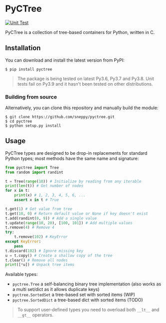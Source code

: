 # PyCTree

[![Unit Test](https://github.com/sneppy/pyctree/actions/workflows/unit-test.yml/badge.svg)](https://github.com/sneppy/pyctree/actions/workflows/unit-test.yml)

PyCTree is a collection of tree-based containers for Python, written in C.

## Installation

You can download and install the latest version from PyPI:

```console
$ pip install pyctree
```

> The package is being tested on latest Py3.6, Py3.7 and Py3.8. Unit tests fail on Py3.9 and it hasn't been tested on other distributions.

### Building from source

Alternatively, you can clone this repository and manually build the module:

```console
$ git clone https://github.com/sneppy/pyctree.git
$ cd pyctree
$ python setup.py install
```

## Usage

PyCTree types are designed to be drop-in replacements for standard Python types; most methods have the same name and signature:

```python
from pyctree import Tree
from random import randint

t = Tree(range(10)) # Initialize by reading from any iterable
print(len(t)) # Get number of nodes
for x in t:
	print(x) # 1, 2, 3, 4, 5, 6, ...
	assert x in t # True

t.get(1) # Get value from tree
t.get(10, 0) # Return default value or None if key doesn't exist
t.add(randint(0, 9)) # Add a single value
t.update(range(10, 20), [100, 101]) # Add multiple values
t.remove(4) # Remove 4
try:
	t.remove(102) # KeyError
except KeyError:
	pass
t.discard(102) # Ignore missing key
u = t.copy() # Create a shallow copy of the tree
t.clear() # Remove all nodes
print([*u]) # Unpack tree items
```

Available types:

- `pyctree.Tree` a self-balancing binary tree implementation (also works as a multi set/dict as it allows duplicate keys)
- `pyctree.SortedSet` a tree-based set with sorted items (WIP)
- `pyctree.SortedDict` a tree-based dict with sorted items (TODO)

> To support user-defined types you need to overload both `__lt__` and `__gt__` operators.
